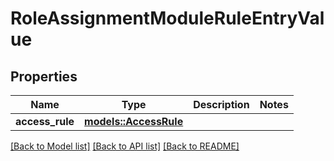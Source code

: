 # RoleAssignmentModuleRuleEntryValue

## Properties

Name | Type | Description | Notes
------------ | ------------- | ------------- | -------------
**access_rule** | [**models::AccessRule**](AccessRule.md) |  | 

[[Back to Model list]](../README.md#documentation-for-models) [[Back to API list]](../README.md#documentation-for-api-endpoints) [[Back to README]](../README.md)


